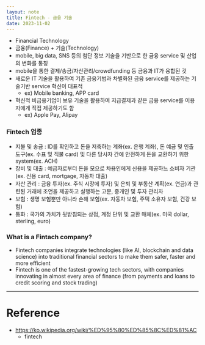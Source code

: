 ```yaml
---
layout: note
title: Fintech - 금융 기술
date: 2023-11-02
---
```





- Financial Technology
- 금융(Finance) + 기술(Technology)
- mobile, big data, SNS 등의 첨단 정보 기술을 기반으로 한 금융 service 및 산업의 변화를 통칭
- mobile을 통한 결제/송금/자산관리/crowdfunding 등 금융과 IT가 융합된 것
- 새로운 IT 기술을 활용하여 기존 금융기법과 차별화된 금융 service를 제공하는 기술기반 service 혁신이 대표적
    - ex) Mobile banking, APP card
- 혁신적 비금융기업이 보유 기술을 활용하여 지급결제과 같은 금융 service를 이용자에게 직접 제공하기도 함
    - ex) Apple Pay, Alipay



### Fintech 업종

- 지불 및 송금 : ID를 확인하고 돈을 저축하는 계좌(ex. 은행 계좌), 돈 예금 및 인출 도구(ex. 수표 및 직불 card) 및 다른 당사자 간에 안전하게 돈을 교환하기 위한 system(ex. ACH)
- 창비 및 대출 : 예금자로부터 돈을 모으로 차용인에게 신용을 제공하느 소비자 기관(ex. 신용 card, mortgage, 자동차 대출)
- 자산 관리 : 금융 투자(ex. 주식 시장에 투자) 및 은퇴 및 부동산 계획(ex. 연금)과 관련된 거래에 조언을 제공하고 실행하는 고문, 중개인 및 투자 관리자
- 보험 : 생명 보험뿐만 아니라 손해 보험(ex. 자동차 보험, 주택 소유자 보험, 건강 보험)
- 통화 : 국가의 가치가 뒷받침되는 상점, 계정 단위 및 교환 매체(ex. 미국 dollar, sterling, euro)




### What is a Fintach company?

- Fintech companies integrate technologies (like AI, blockchain and data science) into traditional financial sectors to make them safer, faster and more efficient
- Fintech is one of the fastest-growing tech sectors, with companies innovating in almost every area of finance (from payments and loans to credit scoring and stock trading)



---

# Reference

- https://ko.wikipedia.org/wiki/%ED%95%80%ED%85%8C%ED%81%AC
    - fintech
